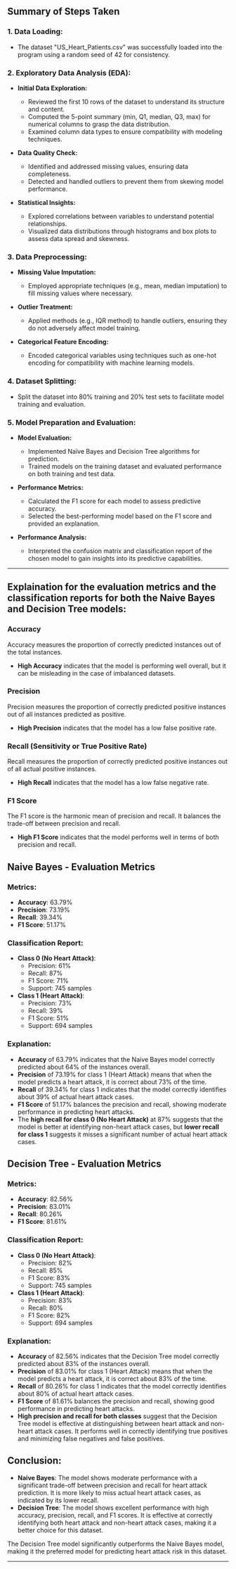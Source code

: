 
## Summary of Steps Taken

### 1. Data Loading:
- The dataset "US_Heart_Patients.csv" was successfully loaded into the program using a random seed of 42 for consistency.

### 2. Exploratory Data Analysis (EDA):
- **Initial Data Exploration:**
  - Reviewed the first 10 rows of the dataset to understand its structure and content.
  - Computed the 5-point summary (min, Q1, median, Q3, max) for numerical columns to grasp the data distribution.
  - Examined column data types to ensure compatibility with modeling techniques.
  
- **Data Quality Check:**
  - Identified and addressed missing values, ensuring data completeness.
  - Detected and handled outliers to prevent them from skewing model performance.
  
- **Statistical Insights:**
  - Explored correlations between variables to understand potential relationships.
  - Visualized data distributions through histograms and box plots to assess data spread and skewness.

### 3. Data Preprocessing:
- **Missing Value Imputation:**
  - Employed appropriate techniques (e.g., mean, median imputation) to fill missing values where necessary.

- **Outlier Treatment:**
  - Applied methods (e.g., IQR method) to handle outliers, ensuring they do not adversely affect model training.

- **Categorical Feature Encoding:**
  - Encoded categorical variables using techniques such as one-hot encoding for compatibility with machine learning models.

### 4. Dataset Splitting:
- Split the dataset into 80% training and 20% test sets to facilitate model training and evaluation.

### 5. Model Preparation and Evaluation:
- **Model Evaluation:**
  - Implemented Naïve Bayes and Decision Tree algorithms for prediction.
  - Trained models on the training dataset and evaluated performance on both training and test data.

- **Performance Metrics:**
  - Calculated the F1 score for each model to assess predictive accuracy.
  - Selected the best-performing model based on the F1 score and provided an explanation.

- **Performance Analysis:**
  - Interpreted the confusion matrix and classification report of the chosen model to gain insights into its predictive capabilities.

---

## Explaination for the evaluation metrics and the classification reports for both the Naive Bayes and Decision Tree models:

### Accuracy
Accuracy measures the proportion of correctly predicted instances out of the total instances.

- **High Accuracy** indicates that the model is performing well overall, but it can be misleading in the case of imbalanced datasets.

### Precision
Precision measures the proportion of correctly predicted positive instances out of all instances predicted as positive.

- **High Precision** indicates that the model has a low false positive rate.

### Recall (Sensitivity or True Positive Rate)
Recall measures the proportion of correctly predicted positive instances out of all actual positive instances.

- **High Recall** indicates that the model has a low false negative rate.

### F1 Score
The F1 score is the harmonic mean of precision and recall. It balances the trade-off between precision and recall.

- **High F1 Score** indicates that the model performs well in terms of both precision and recall.

## Naive Bayes - Evaluation Metrics

### Metrics:
- **Accuracy**: 63.79%
- **Precision**: 73.19%
- **Recall**: 39.34%
- **F1 Score**: 51.17%

### Classification Report:
- **Class 0 (No Heart Attack)**:
  - Precision: 61%
  - Recall: 87%
  - F1 Score: 71%
  - Support: 745 samples
- **Class 1 (Heart Attack)**:
  - Precision: 73%
  - Recall: 39%
  - F1 Score: 51%
  - Support: 694 samples

### Explanation:
- **Accuracy** of 63.79% indicates that the Naive Bayes model correctly predicted about 64% of the instances overall.
- **Precision** of 73.19% for class 1 (Heart Attack) means that when the model predicts a heart attack, it is correct about 73% of the time.
- **Recall** of 39.34% for class 1 indicates that the model correctly identifies about 39% of actual heart attack cases.
- **F1 Score** of 51.17% balances the precision and recall, showing moderate performance in predicting heart attacks.
- The **high recall for class 0 (No Heart Attack)** at 87% suggests that the model is better at identifying non-heart attack cases, but **lower recall for class 1** suggests it misses a significant number of actual heart attack cases.

## Decision Tree - Evaluation Metrics

### Metrics:
- **Accuracy**: 82.56%
- **Precision**: 83.01%
- **Recall**: 80.26%
- **F1 Score**: 81.61%

### Classification Report:
- **Class 0 (No Heart Attack)**:
  - Precision: 82%
  - Recall: 85%
  - F1 Score: 83%
  - Support: 745 samples
- **Class 1 (Heart Attack)**:
  - Precision: 83%
  - Recall: 80%
  - F1 Score: 82%
  - Support: 694 samples

### Explanation:
- **Accuracy** of 82.56% indicates that the Decision Tree model correctly predicted about 83% of the instances overall.
- **Precision** of 83.01% for class 1 (Heart Attack) means that when the model predicts a heart attack, it is correct about 83% of the time.
- **Recall** of 80.26% for class 1 indicates that the model correctly identifies about 80% of actual heart attack cases.
- **F1 Score** of 81.61% balances the precision and recall, showing good performance in predicting heart attacks.
- **High precision and recall for both classes** suggest that the Decision Tree model is effective at distinguishing between heart attack and non-heart attack cases. It performs well in correctly identifying true positives and minimizing false negatives and false positives.

## Conclusion:
- **Naive Bayes**: The model shows moderate performance with a significant trade-off between precision and recall for heart attack prediction. It is more likely to miss actual heart attack cases, as indicated by its lower recall.
- **Decision Tree**: The model shows excellent performance with high accuracy, precision, recall, and F1 scores. It is effective at correctly identifying both heart attack and non-heart attack cases, making it a better choice for this dataset.

The Decision Tree model significantly outperforms the Naive Bayes model, making it the preferred model for predicting heart attack risk in this dataset.

---